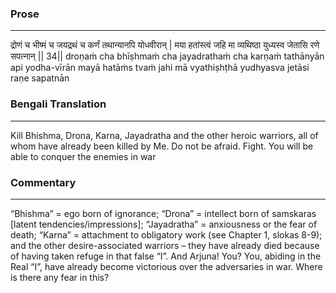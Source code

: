 ### Prose 
 --- 
द्रोणं च भीष्मं च जयद्रथं च
कर्णं तथान्यानपि योधवीरान् |
मया हतांस्त्वं जहि मा व्यथिष्ठा
युध्यस्व जेतासि रणे सपत्नान् || 34||
droṇaṁ cha bhīṣhmaṁ cha jayadrathaṁ cha
karṇaṁ tathānyān api yodha-vīrān
mayā hatāṁs tvaṁ jahi mā vyathiṣhṭhā
yudhyasva jetāsi raṇe sapatnān

### Bengali Translation 
 --- 
Kill Bhishma, Drona, Karna, Jayadratha and the other heroic warriors, all of whom have already been killed by Me. Do not be afraid. Fight. You will be able to conquer the enemies in war

### Commentary 
 --- 
“Bhishma” = ego born of ignorance; “Drona” = intellect born of samskaras [latent tendencies/impressions]; “Jayadratha” = anxiousness or the fear of death; “Karna” = attachment to obligatory work (see Chapter 1, slokas 8-9); and the other desire-associated warriors – they have already died because of having taken refuge in that false “I”. And Arjuna! You? You, abiding in the Real “I”, have already become victorious over the adversaries in war. Where is there any fear in this?